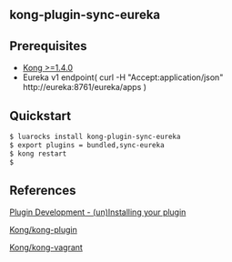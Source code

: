 kong-plugin-sync-eureka
---

Prerequisites
---
- [Kong >=1.4.0](https://github.com/Kong/kong/releases/tag/1.4.0)
- Eureka v1 endpoint( curl -H "Accept:application/json" http://eureka:8761/eureka/apps )

Quickstart
---

```bash
$ luarocks install kong-plugin-sync-eureka
$ export plugins = bundled,sync-eureka
$ kong restart
$ 
```


References
---

[Plugin Development - (un)Installing your plugin](https://docs.konghq.com/1.4.x/plugin-development/distribution/)

[Kong/kong-plugin](https://github.com/Kong/kong-plugin)

[Kong/kong-vagrant](https://github.com/Kong/kong-vagrant)